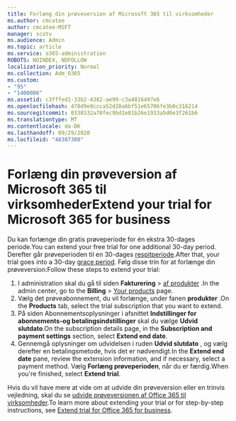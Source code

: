 ```yaml
---
title: Forlæng din prøveversion af Microsoft 365 til virksomheder
ms.author: cmcatee
author: cmcatee-MSFT
manager: scotv
ms.audience: Admin
ms.topic: article
ms.service: o365-administration
ROBOTS: NOINDEX, NOFOLLOW
localization_priority: Normal
ms.collection: Adm_O365
ms.custom:
- "95"
- "1400006"
ms.assetid: c3fffed1-33b2-4382-ae99-c3a4816497e6
ms.openlocfilehash: 470d9e0ccca52d28a6bf51e65706fe3b0c316214
ms.sourcegitcommit: 0338332a70fec9bd1e81b26e1933a5d0e3f261b6
ms.translationtype: MT
ms.contentlocale: da-DK
ms.lasthandoff: 09/29/2020
ms.locfileid: "48307300"
---
```

# <a name="extend-your-trial-for-microsoft-365-for-business"></a><span data-ttu-id="25f70-102">Forlæng din prøveversion af Microsoft 365 til virksomheder</span><span class="sxs-lookup"><span data-stu-id="25f70-102">Extend your trial for Microsoft 365 for business</span></span>

<span data-ttu-id="25f70-103">Du kan forlænge din gratis prøveperiode for én ekstra 30-dages periode.</span><span class="sxs-lookup"><span data-stu-id="25f70-103">You can extend your free trial for one additional 30-day period.</span></span> <span data-ttu-id="25f70-104">Derefter går prøveperioden til en 30-dages [respitperiode](https://docs.microsoft.com/alchemyinsights/grace-period-for-microsoft-365-free-trial).</span><span class="sxs-lookup"><span data-stu-id="25f70-104">After that, your trial goes into a 30-day [grace period](https://docs.microsoft.com/alchemyinsights/grace-period-for-microsoft-365-free-trial).</span></span> <span data-ttu-id="25f70-105">Følg disse trin for at forlænge din prøveversion:</span><span class="sxs-lookup"><span data-stu-id="25f70-105">Follow these steps to extend your trial:</span></span>
  
1. <span data-ttu-id="25f70-106">I administration skal du gå til siden **Fakturering** \> [af produkter](https://go.microsoft.com/fwlink/p/?linkid=842054) .</span><span class="sxs-lookup"><span data-stu-id="25f70-106">In the admin center, go to the **Billing** \> [Your products](https://go.microsoft.com/fwlink/p/?linkid=842054) page.</span></span>
2. <span data-ttu-id="25f70-107">Vælg det prøveabonnement, du vil forlænge, under fanen **produkter** .</span><span class="sxs-lookup"><span data-stu-id="25f70-107">On the **Products** tab, select the trial subscription that you want to extend.</span></span>
3. <span data-ttu-id="25f70-108">På siden Abonnementsoplysninger i afsnittet **Indstillinger for abonnements-og betalingsindstillinger** skal du vælge **Udvid slutdato**.</span><span class="sxs-lookup"><span data-stu-id="25f70-108">On the subscription details page, in the **Subscription and payment settings** section, select **Extend end date**.</span></span>
4. <span data-ttu-id="25f70-109">Gennemgå oplysninger om udvidelsen i ruden **Udvid slutdato** , og vælg derefter en betalingsmetode, hvis det er nødvendigt.</span><span class="sxs-lookup"><span data-stu-id="25f70-109">In the **Extend end date** pane, review the extension information, and if necessary, select a payment method.</span></span> <span data-ttu-id="25f70-110">Vælg **Forlæng prøveperioden**, når du er færdig.</span><span class="sxs-lookup"><span data-stu-id="25f70-110">When you're finished, select **Extend trial**.</span></span>

<span data-ttu-id="25f70-111">Hvis du vil have mere at vide om at udvide din prøveversion eller en trinvis vejledning, skal du se [udvide prøveversionen af Office 365 til virksomheder](https://docs.microsoft.com/microsoft-365/commerce/extend-your-trial).</span><span class="sxs-lookup"><span data-stu-id="25f70-111">To learn more about extending your trial or for step-by-step instructions, see [Extend trial for Office 365 for business](https://docs.microsoft.com/microsoft-365/commerce/extend-your-trial).</span></span>